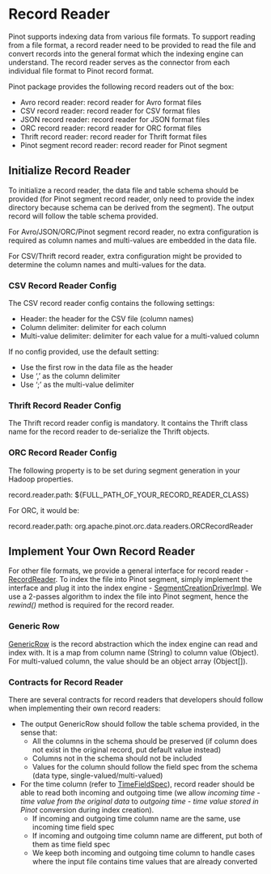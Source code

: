 # Record Reader

Pinot supports indexing data from various file formats. To support reading from a file format, a record reader need to be provided to read the file and convert records into the general format which the indexing engine can understand. The record reader serves as the connector from each individual file format to Pinot record format.

Pinot package provides the following record readers out of the box:

* Avro record reader: record reader for Avro format files
* CSV record reader: record reader for CSV format files
* JSON record reader: record reader for JSON format files
* ORC record reader: record reader for ORC format files
* Thrift record reader: record reader for Thrift format files
* Pinot segment record reader: record reader for Pinot segment

## Initialize Record Reader

To initialize a record reader, the data file and table schema should be provided \(for Pinot segment record reader, only need to provide the index directory because schema can be derived from the segment\). The output record will follow the table schema provided.

For Avro/JSON/ORC/Pinot segment record reader, no extra configuration is required as column names and multi-values are embedded in the data file.

For CSV/Thrift record reader, extra configuration might be provided to determine the column names and multi-values for the data.

### CSV Record Reader Config

The CSV record reader config contains the following settings:

* Header: the header for the CSV file \(column names\)
* Column delimiter: delimiter for each column
* Multi-value delimiter: delimiter for each value for a multi-valued column

If no config provided, use the default setting:

* Use the first row in the data file as the header
* Use ‘,’ as the column delimiter
* Use ‘;’ as the multi-value delimiter

### Thrift Record Reader Config

The Thrift record reader config is mandatory. It contains the Thrift class name for the record reader to de-serialize the Thrift objects.

### ORC Record Reader Config

The following property is to be set during segment generation in your Hadoop properties.

record.reader.path: ${FULL\_PATH\_OF\_YOUR\_RECORD\_READER\_CLASS}

For ORC, it would be:

record.reader.path: org.apache.pinot.orc.data.readers.ORCRecordReader

## Implement Your Own Record Reader

For other file formats, we provide a general interface for record reader - [RecordReader](https://github.com/apache/incubator-pinot/blob/master/pinot-core/src/main/java/org/apache/pinot/core/data/readers/RecordReader.java). To index the file into Pinot segment, simply implement the interface and plug it into the index engine - [SegmentCreationDriverImpl](https://github.com/apache/incubator-pinot/blob/master/pinot-core/src/main/java/org/apache/pinot/core/segment/creator/impl/SegmentIndexCreationDriverImpl.java). We use a 2-passes algorithm to index the file into Pinot segment, hence the _rewind\(\)_ method is required for the record reader.

### Generic Row

[GenericRow](https://github.com/apache/incubator-pinot/blob/master/pinot-core/src/main/java/org/apache/pinot/core/data/GenericRow.java) is the record abstraction which the index engine can read and index with. It is a map from column name \(String\) to column value \(Object\). For multi-valued column, the value should be an object array \(Object\[\]\).

### Contracts for Record Reader

There are several contracts for record readers that developers should follow when implementing their own record readers:

* The output GenericRow should follow the table schema provided, in the sense that:
  * All the columns in the schema should be preserved \(if column does not exist in the original record, put default value instead\)
  * Columns not in the schema should not be included
  * Values for the column should follow the field spec from the schema \(data type, single-valued/multi-valued\)
* For the time column \(refer to [TimeFieldSpec](https://github.com/apache/incubator-pinot/blob/master/pinot-common/src/main/java/org/apache/pinot/common/data/TimeFieldSpec.java)\), record reader should be able to read both incoming and outgoing time \(we allow _incoming time - time value from the original data_ to _outgoing time - time value stored in Pinot_ conversion during index creation\).
  * If incoming and outgoing time column name are the same, use incoming time field spec
  * If incoming and outgoing time column name are different, put both of them as time field spec
  * We keep both incoming and outgoing time column to handle cases where the input file contains time values that are already converted

